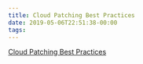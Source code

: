```yaml
---
title: Cloud Patching Best Practices
date: 2019-05-06T22:51:38-00:00
tags:
---
```


[Cloud Patching Best Practices](https://www.automox.com/blog/cloud-patching-best-practices)
